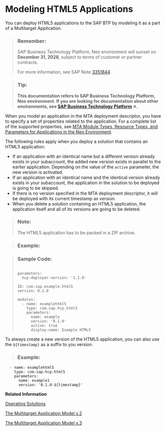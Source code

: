 <!-- loio0e8e6a0e25fe46b7bc7f98a7fe5c4076 -->

# Modeling HTML5 Applications

You can deploy HTML5 applications to the SAP BTP by modeling it as a part of a Multitarget Application.

> ### Remember:  
> SAP Business Technology Platform, Neo environment will sunset on **December 31, 2028**, subject to terms of customer or partner contracts.
> 
> For more information, see SAP Note [3351844](https://me.sap.com/notes/3351844).

> ### Tip:  
> **This documentation refers to SAP Business Technology Platform, Neo environment. If you are looking for documentation about other environments, see [SAP Business Technology Platform](https://help.sap.com/viewer/65de2977205c403bbc107264b8eccf4b/Cloud/en-US/6a2c1ab5a31b4ed9a2ce17a5329e1dd8.html "SAP Business Technology Platform (SAP BTP) is an integrated offering comprised of the following technology portfolios: application development; process automation; integration; data, analytics, and enterprise planning; artificial intelligence. The platform offers users the ability to turn data into business value, compose end-to-end business processes, connect entire IT landscapes, and personalize, build and extend SAP applications. This reduces the overall total cost of ownership maintaining SAP landscapes and third-party software across end-to-end business processes.") :arrow_upper_right:.**

When you model an application in the МТА deployment descriptor, you have to specify a set of properties related to thе application. For a complete list of the supported properties, see [MTA Module Types, Resource Types, and Parameters for Applications in the Neo Environment](mta-module-types-resource-types-and-parameters-for-applications-in-the-neo-environment-f1caa87.md).

The following rules apply when you deploy a solution that contains an HTML5 application:

-   If an application with an identical name but a different version already exists in your subaccount, the added new version exists in parallel to the earlier application. Depending on the value of the `active` parameter, the new version is activated.
-   If an application with an identical name and the identical version already exists in your subaccount, the application in the solution to be deployed is going to be skipped.
-   If there is no version specified in the MTA deployment descriptor, it will be deployed with its current timestamp as version.
-   When you delete a solution containing an HTML5 application, the application itself and all of its versions are going to be deleted.

> ### Note:  
> The HTML5 application has to be packed in a ZIP archive.

> ### Example:  

> ### Sample Code:  
> ```
> 
> parameters:
>   hcp-deployer-version: '1.1.0'
> 
> ID: com.sap.example.html5
> version: 0.1.0
> 
> modules:
>   - name: examplehtml5
>     type: com.sap.hcp.html5
>     parameters:
>       name: example 
>       version: '0.1.0'
>       active: true
>       display-name: Example HTML5
> 
> ```

To always create a new version of the HTML5 application, you can also use the `${timestamp}` as a suffix to you version.

> ### Example:  

```
  - name: examplehtml5
    type: com.sap.hcp.html5
    parameters:
      name: example1
      version: '0.1.0-${timestamp}'

```

**Related Information**  


 <?sap-ot O2O class="- topic/link " href="c4f0d850b6ba46089a76d53ab805c9e6.xml" text="" desc="" xtrc="link:1" xtrf="file:/home/builder/src/dita-all/jjq1673438782153/loio9fe952ba277c471bbad80cd40548bb84_en-US/src/content/localization/en-us/0e8e6a0e25fe46b7bc7f98a7fe5c4076.xml" output-class="" outputTopicFile="file:/home/builder/tp.net.sf.dita-ot/2.3/plugins/com.elovirta.dita.markdown_1.3.0/xsl/dita2markdownImpl.xsl" ?> 

[Operating Solutions](operating-solutions-2abf7d4.md "You can deploy, update, monitor, and delete a solution.")

[The Multitarget Application Model v.2](http://go.sap.com/documents/2016/06/e2f618e4-757c-0010-82c7-eda71af511fa.html)

[The Multitarget Application Model v.3](https://www.sap.com/documents/2021/09/66d96898-fa7d-0010-bca6-c68f7e60039b.html)

